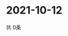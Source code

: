 # 2021-10-12
  共 0条

  <!-- BEGIN -->
  <!-- 最后更新时间Tue Oct 12 2021 02:22:21 GMT+0000 (Coordinated Universal Time) -->
  
  <!-- END -->
  
  